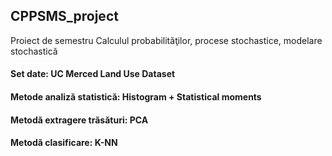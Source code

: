 ## CPPSMS_project
Proiect de semestru Calculul probabilităţilor, procese stochastice, modelare stochastică 

#### Set date: UC Merced Land Use Dataset
#### Metode analiză statistică: Histogram + Statistical moments
#### Metodă extragere trăsături: PCA
#### Metodă clasificare: K-NN 
